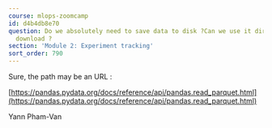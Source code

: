 ```yaml
---
course: mlops-zoomcamp
id: d4b4db8e70
question: Do we absolutely need to save data to disk ?Can we use it directly from
  download ?
section: 'Module 2: Experiment tracking'
sort_order: 790
---
```


Sure, the path may be an URL :

[https://pandas.pydata.org/docs/reference/api/pandas.read_parquet.html](https://pandas.pydata.org/docs/reference/api/pandas.read_parquet.html)

Yann Pham-Van

